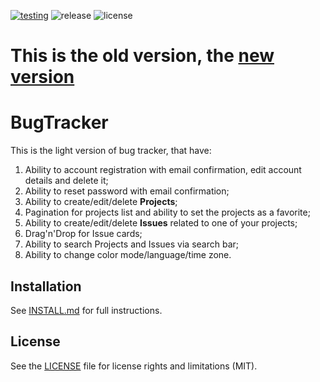 [![testing](https://github.com/Haenes/bugtracker/actions/workflows/testing.yml/badge.svg)](https://github.com/Haenes/bugtracker/actions/workflows/testing.yml)
![release](https://img.shields.io/github/v/release/Haenes/bugtracker)
![license](https://img.shields.io/github/license/Haenes/bugtracker)

# This is the old version, the [new version](https://github.com/Haenes/bugtracker)

# BugTracker
This is the light version of bug tracker, that have:
  1) Ability to account registration with email confirmation, edit account details and delete it;
  2) Ability to reset password with email confirmation;
  3) Ability to create/edit/delete <b>Projects</b>;
  4) Pagination for projects list and ability to set the projects as a favorite;
  5) Ability to create/edit/delete <b>Issues</b> related to one of your projects;
  6) Drag'n'Drop for Issue cards;
  7) Ability to search Projects and Issues via search bar;
  8) Ability to change color mode/language/time zone.

<h2>Installation</h2>

See [INSTALL.md](/INSTALL.md) for full instructions.

<h2>License</h2>

See the [LICENSE](/LICENSE.md) file for license rights and limitations (MIT).
